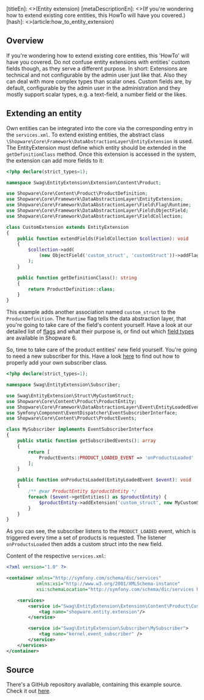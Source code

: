 [titleEn]: <>(Entity extension)
[metaDescriptionEn]: <>(If you're wondering how to extend existing core entities, this HowTo will have you covered.)
[hash]: <>(article:how_to_entity_extension)

## Overview

If you're wondering how to extend existing core entities, this 'HowTo' will have you covered.
Do not confuse entity extensions with entities' custom fields though, as they serve a different purpose.
In short: Extensions are technical and not configurable by the admin user just like that.
Also they can deal with more complex types than scalar ones.
Custom fields are, by default, configurable by the admin user in the administration and they mostly support scalar types, e.g. a
text-field, a number field or the likes.

## Extending an entity

Own entities can be integrated into the core via the corresponding entry in the `services.xml`.
To extend existing entities, the abstract class `\Shopware\Core\Framework\DataAbstractionLayer\EntityExtension` is used.
The EntityExtension must define which entity should be extended in the `getDefinitionClass` method.
Once this extension is accessed in the system, the extension can add more fields to it:

```php
<?php declare(strict_types=1);

namespace Swag\EntityExtension\Extension\Content\Product;

use Shopware\Core\Content\Product\ProductDefinition;
use Shopware\Core\Framework\DataAbstractionLayer\EntityExtension;
use Shopware\Core\Framework\DataAbstractionLayer\Field\Flag\Runtime;
use Shopware\Core\Framework\DataAbstractionLayer\Field\ObjectField;
use Shopware\Core\Framework\DataAbstractionLayer\FieldCollection;

class CustomExtension extends EntityExtension
{
    public function extendFields(FieldCollection $collection): void
    {
        $collection->add(
            (new ObjectField('custom_struct', 'customStruct'))->addFlags(new Runtime())
        );
    }

    public function getDefinitionClass(): string
    {
        return ProductDefinition::class;
    }
}
```

This example adds another association named `custom_struct` to the `ProductDefinition`.
The `Runtime` flag tells the data abstraction layer, that you're going to take care of the field's content yourself.
Have a look at our detailed list of [flags](./../2-internals/1-core/20-data-abstraction-layer/090-flags.md) and what their purpose is, or find out which [field types](./../2-internals/1-core/20-data-abstraction-layer/080-types.md) are available in Shopware 6.

So, time to take care of the product entities' new field yourself.
You're going to need a new subscriber for this. Have a look [here](./040-register-subscriber.md) to find out how to properly add your own subscriber class.

```php
<?php declare(strict_types=1);

namespace Swag\EntityExtension\Subscriber;

use Swag\EntityExtension\Struct\MyCustomStruct;
use Shopware\Core\Content\Product\ProductEntity;
use Shopware\Core\Framework\DataAbstractionLayer\Event\EntityLoadedEvent;
use Symfony\Component\EventDispatcher\EventSubscriberInterface;
use Shopware\Core\Content\Product\ProductEvents;

class MySubscriber implements EventSubscriberInterface
{
    public static function getSubscribedEvents(): array
    {
        return [
            ProductEvents::PRODUCT_LOADED_EVENT => 'onProductsLoaded'
        ];
    }

    public function onProductsLoaded(EntityLoadedEvent $event): void
    {
        /** @var ProductEntity $productEntity */
        foreach ($event->getEntities() as $productEntity) {
            $productEntity->addExtension('custom_struct', new MyCustomStruct());
        }
    }
}
```

As you can see, the subscriber listens to the `PRODUCT_LOADED` event, which is triggered every time a set of products
is requested.
The listener `onProductsLoaded` then adds a custom struct into the new field.

Content of the respective `services.xml`:
```xml
<?xml version="1.0" ?>

<container xmlns="http://symfony.com/schema/dic/services"
           xmlns:xsi="http://www.w3.org/2001/XMLSchema-instance"
           xsi:schemaLocation="http://symfony.com/schema/dic/services http://symfony.com/schema/dic/services/services-1.0.xsd">

    <services>
        <service id="Swag\EntityExtension\Extension\Content\Product\CustomExtension">
            <tag name="shopware.entity.extension"/>
        </service>

        <service id="Swag\EntityExtension\Subscriber\MySubscriber">
            <tag name="kernel.event_subscriber" />
        </service>
    </services>
</container>
```

## Source

There's a GitHub repository available, containing this example source.
Check it out [here](https://github.com/shopware/swag-docs-entity-extension).
